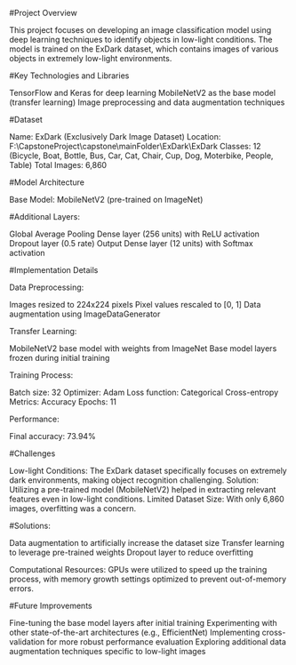 #Project Overview

This project focuses on developing an image classification model using deep learning techniques to identify objects in low-light conditions. The model is trained on the ExDark dataset, which contains images of various objects in extremely low-light environments.

#Key Technologies and Libraries

TensorFlow and Keras for deep learning
MobileNetV2 as the base model (transfer learning)
Image preprocessing and data augmentation techniques

#Dataset

Name: ExDark (Exclusively Dark Image Dataset)
Location: F:\CapstoneProject\capstone\mainFolder\ExDark\ExDark
Classes: 12 (Bicycle, Boat, Bottle, Bus, Car, Cat, Chair, Cup, Dog, Moterbike, People, Table)
Total Images: 6,860

#Model Architecture

Base Model: MobileNetV2 (pre-trained on ImageNet)

#Additional Layers:

Global Average Pooling
Dense layer (256 units) with ReLU activation
Dropout layer (0.5 rate)
Output Dense layer (12 units) with Softmax activation



#Implementation Details

Data Preprocessing:

Images resized to 224x224 pixels
Pixel values rescaled to [0, 1]
Data augmentation using ImageDataGenerator


Transfer Learning:

MobileNetV2 base model with weights from ImageNet
Base model layers frozen during initial training


Training Process:

Batch size: 32
Optimizer: Adam
Loss function: Categorical Cross-entropy
Metrics: Accuracy
Epochs: 11


Performance:

Final accuracy: 73.94%



#Challenges

Low-light Conditions: The ExDark dataset specifically focuses on extremely dark environments, making object recognition challenging. Solution: Utilizing a pre-trained model (MobileNetV2) helped in extracting relevant features even in low-light conditions.
Limited Dataset Size: With only 6,860 images, overfitting was a concern. 

#Solutions:

Data augmentation to artificially increase the dataset size
Transfer learning to leverage pre-trained weights
Dropout layer to reduce overfitting

Computational Resources: GPUs were utilized to speed up the training process, with memory growth settings optimized to prevent out-of-memory errors.

#Future Improvements

Fine-tuning the base model layers after initial training
Experimenting with other state-of-the-art architectures (e.g., EfficientNet)
Implementing cross-validation for more robust performance evaluation
Exploring additional data augmentation techniques specific to low-light images
